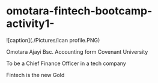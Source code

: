 # omotara-fintech-bootcamp-activity1-

![caption](./Pictures/ican profile.PNG)

Omotara Ajayi Bsc. Accounting form Covenant University

To be a Chief Finance Officer in a tech company

Fintech is the new Gold
